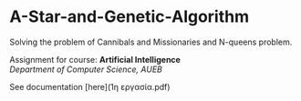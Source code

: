 # A-Star-and-Genetic-Algorithm
Solving the problem of Cannibals and Missionaries and N-queens problem.


Assignment for course: **Artificial Intelligence**
<br>*Department of Computer Science, AUEB*

See documentation [here](1η εργασία.pdf)
